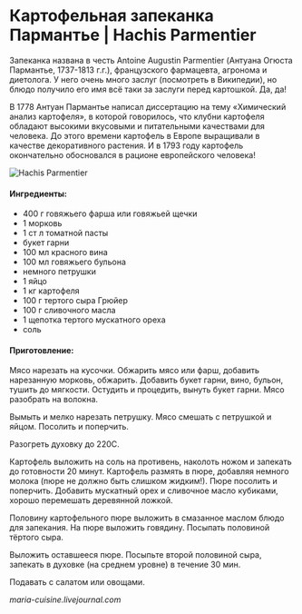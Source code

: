 # Картофельная запеканка Пармантье \| Hachis Рarmentier

Запеканка названа в честь Antoine Augustin Parmentier \(Антуана Огюста Пармантье, 1737-1813 г.г.\), французского фармацевта, агронома и диетолога. У него очень много заслуг \(посмотреть в Википедии\), но блюдо получило его имя всё таки за заслуги перед картошкой. Да, да!

В 1778 Антуан Пармантье написал диссертацию на тему «Химический анализ картофеля», в которой говорилось, что клубни картофеля обладают высокими вкусовыми и питательными качествами для человека. До этого времени картофель в Европе выращивали в качестве декоративного растения. И в 1793 году картофель окончательно обосновался в рационе европейского человека!

![Hachis Рarmentier](https://s-media-cache-ak0.pinimg.com/236x/0b/b6/22/0bb6221ee2ac60180fcc2fef4cd410b2.jpg)

#### Ингредиенты:

* 400 г говяжьего фарша или говяжьей щечки
* 1 морковь
* 1 ст л томатной пасты
* букет гарни
* 100 мл красного вина
* 100 мл говяжьего бульона
* немного петрушки
* 1 яйцо
* 1 кг картофеля
* 100 г тертого сыра Грюйер
* 100 г сливочного масла
* 1 щепотка тертого мускатного ореха
* соль

#### Приготовление:

Мясо нарезать на кусочки. Обжарить мясо или фарш, добавить нарезанную морковь, обжарить. Добавить букет гарни, вино, бульон, тушить до мягкости. Остудить и процедить, вынуть букет гарни. Мясо разобрать на волокна.

Вымыть и мелко нарезать петрушку. Мясо смешать с петрушкой и яйцом. Посолить и поперчить.

Разогреть духовку до 220C.

Картофель выложить на соль на противень, наколоть ножом и запекать до готовности 20 минут. Картофель размять в пюре, добавляя немного молока \(пюре не должно быть слишком жидким!\). Пюре посолить и поперчить. Добавить мускатный орех и сливочное масло кубиками, хорошо перемешать деревянной ложкой.

Половину картофельного пюре выложить в смазанное маслом блюдо для запекания. На пюре выложить говядину. Посыпать половиной тёртого сыра.

Выложить оставшееся пюре. Посыпьте второй половиной сыра, запекать в духовке \(на среднем уровне\) в течение 30 мин.

Подавать с салатом или овощами.

_maria-cuisine.livejournal.com_

